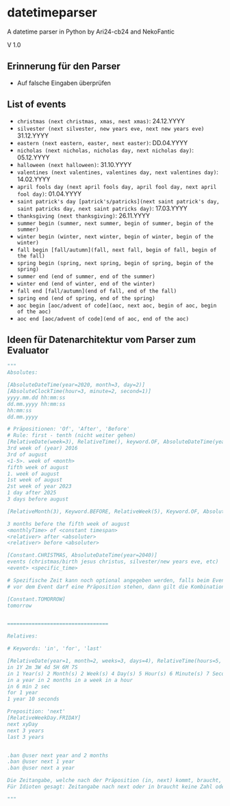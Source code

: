 # datetimeparser

A datetime parser in Python by Ari24-cb24 and NekoFantic

V 1.0

## Erinnerung für den Parser
- Auf falsche Eingaben überprüfen

## List of events

- ``christmas (next christmas, xmas, next xmas)``: 24.12.YYYY
- ``silvester (next silvester, new years eve, next new years eve)`` 31.12.YYYY
- ``eastern (next eastern, easter, next easter)``: DD.04.YYYY
- ``nicholas (next nicholas, nicholas day, next nicholas day)``: 05.12.YYYY
- ``halloween (next halloween)``: 31.10.YYYY
- ``valentines (next valentines, valentines day, next valentines day)``: 14.02.YYYY
- ``april fools day (next april fools day, april fool day, next april fool day)``: 01.04.YYYY
- ``saint patrick's day [patrick's/patricks](next saint patrick's day, saint patricks day, next saint patricks day)``: 17.03.YYYY
- ``thanksgiving (next thanksgiving)``: 26.11.YYYY
- ``summer begin (summer, next summer, begin of summer, begin of the summer)``
- ``winter begin (winter, next winter, begin of winter, begin of the winter)``
- ``fall begin [fall/autumn](fall, next fall, begin of fall, begin of the fall)``
- ``spring begin (spring, next spring, begin of spring, begin of the spring)``
- ``summer end (end of summer, end of the summer)``
- ``winter end (end of winter, end of the winter)``
- ``fall end [fall/autumn](end of fall, end of the fall)``
- ``spring end (end of spring, end of the spring)``
- ``aoc begin [aoc/advent of code](aoc, next aoc, begin of aoc, begin of the aoc)``
- ``aoc end [aoc/advent of code](end of aoc, end of the aoc)``

## Ideen für Datenarchitektur vom Parser zum Evaluator

````python
"""
Absolutes:

[AbsoluteDateTime(year=2020, month=3, day=2)]
[AbsoluteClockTime(hour=3, minute=2, second=1)]
yyyy.mm.dd hh:mm:ss
dd.mm.yyyy hh:mm:ss
hh:mm:ss
dd.mm.yyyy

# Präpositionen: 'Of', 'After', 'Before'
# Rule: first - tenth (nicht weiter gehen)
[RelativeDate(week=3), RelativeTime(), keyword.OF, AbsoluteDateTime(year=2016)]
3rd week of (year) 2016
3rd of august
<1-5>. week of <month>
fifth week of august
1. week of august
1st week of august
2st week of year 2023
1 day after 2025
3 days before august

[RelativeMonth(3), Keyword.BEFORE, RelativeWeek(5), Keyword.OF, AbsoluteMonth.AUGUST]

3 months before the fifth week of august
<monthlyTime> of <constant timespan>
<relativer> after <absoluter>
<relativer> before <absoluter>

[Constant.CHRISTMAS, AbsoluteDateTime(year=2040)]
events (christmas/birth jesus christus, silvester/new years eve, etc)
<event> <specific_time>

# Spezifische Zeit kann noch optional angegeben werden, falls beim Event noch nicht eine solche Zeit definiert wurde
# vor dem Event darf eine Präposition stehen, dann gilt die Kombination aus <Präposition> <Event> als Alias für das Event

[Constant.TOMORROW]
tomorrow


=================================

Relatives:

# Keywords: 'in', 'for', 'last'

[RelativeDate(year=1, month=2, weeks=3, days=4), RelativeTime(hours=5, minutes=6, seconds=7)]
in 1Y 2m 3W 4d 5H 6M 7S
in 1 Year(s) 2 Month(s) 2 Week(s) 4 Day(s) 5 Hour(s) 6 Minute(s) 7 Second(s)
in a year in 2 months in a week in a hour
in 6 min 2 sec
for 1 year
1 year 10 seconds

Preposition: 'next'
[RelativeWeekDay.FRIDAY]
next xyDay
next 3 years
last 3 years


.ban @user next year and 2 months
.ban @user next 1 year
.ban @user next a year

Die Zeitangabe, welche nach der Präposition (in, next) kommt, braucht, wenn die Zeitangabe nur ein einzelnes ist, keine Angabe der Zeit (Siehe Beispiele mit ban)
Für Idioten gesagt: Zeitangabe nach next oder in braucht keine Zahl oder ein `a`

"""
````
